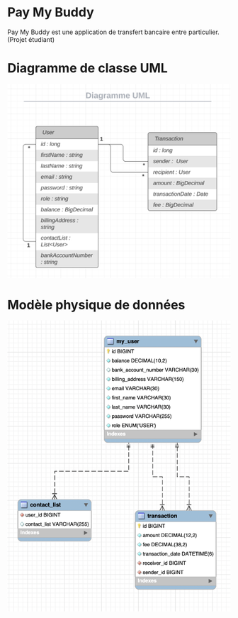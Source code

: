 # Pay My Buddy

Pay My Buddy est une application de transfert bancaire entre particulier. (Projet étudiant)


# Diagramme de classe UML 

![Diagramme de classe UML](/ressources/Diagramme-UML.png)


# Modèle physique de données

![Modèle physique de données](/ressources/MPD.png)